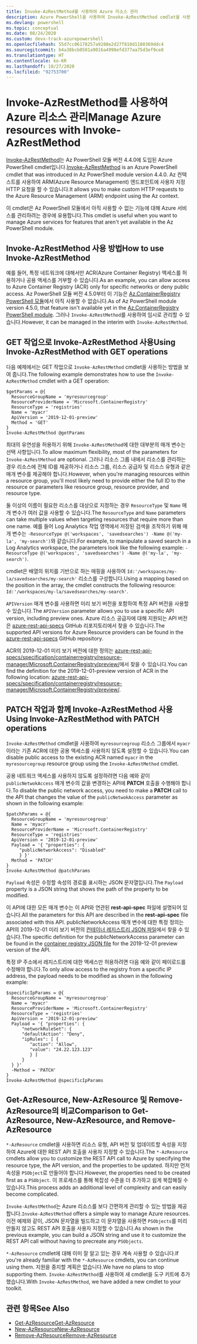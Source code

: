 ```yaml
---
title: Invoke-AzRestMethod를 사용하여 Azure 리소스 관리
description: Azure PowerShell을 사용하여 Invoke-AzRestMethod cmdlet을 사용하여 리소스를 관리하는 방법입니다.
ms.devlang: powershell
ms.topic: conceptual
ms.date: 08/24/2020
ms.custom: devx-track-azurepowershell
ms.openlocfilehash: 55d7cc06178257a9288e2d27f810d1180369ddc4
ms.sourcegitcommit: b4a38bcb0501a9016a4998efd377aa75d3ef9ce8
ms.translationtype: HT
ms.contentlocale: ko-KR
ms.lasthandoff: 10/27/2020
ms.locfileid: "92753700"
---
```

# <a name="manage-azure-resources-with-invoke-azrestmethod"></a><span data-ttu-id="c4f8a-103">Invoke-AzRestMethod를 사용하여 Azure 리소스 관리</span><span class="sxs-lookup"><span data-stu-id="c4f8a-103">Manage Azure resources with Invoke-AzRestMethod</span></span>

<span data-ttu-id="c4f8a-104">[Invoke-AzRestMethod](/powershell/module/az.accounts/invoke-azrestmethod)는 Az PowerShell 모듈 버전 4.4.0에 도입된 Azure PowerShell cmdlet입니다.</span><span class="sxs-lookup"><span data-stu-id="c4f8a-104">[Invoke-AzRestMethod](/powershell/module/az.accounts/invoke-azrestmethod) is an Azure PowerShell cmdlet that was introduced in Az PowerShell module version 4.4.0.</span></span> <span data-ttu-id="c4f8a-105">Az 컨텍스트를 사용하여 ARM(Azure Resource Management) 엔드포인트에 사용자 지정 HTTP 요청을 할 수 있습니다.</span><span class="sxs-lookup"><span data-stu-id="c4f8a-105">It allows you to make custom HTTP requests to the Azure Resource Management (ARM) endpoint using the Az context.</span></span>

<span data-ttu-id="c4f8a-106">이 cmdlet은 Az PowerShell 모듈에서 아직 사용할 수 없는 기능에 대해 Azure 서비스를 관리하려는 경우에 유용합니다.</span><span class="sxs-lookup"><span data-stu-id="c4f8a-106">This cmdlet is useful when you want to manage Azure services for features that aren't yet available in the Az PowerShell module.</span></span>

## <a name="how-to-use-invoke-azrestmethod"></a><span data-ttu-id="c4f8a-107">Invoke-AzRestMethod 사용 방법</span><span class="sxs-lookup"><span data-stu-id="c4f8a-107">How to use Invoke-AzRestMethod</span></span>

<span data-ttu-id="c4f8a-108">예를 들어, 특정 네트워크에 대해서만 ACR(Azure Container Registry) 액세스를 허용하거나 공용 액세스를 거부할 수 있습니다.</span><span class="sxs-lookup"><span data-stu-id="c4f8a-108">As an example, you can allow access to Azure Container Registry (ACR) only for specific networks or deny public access.</span></span> <span data-ttu-id="c4f8a-109">Az PowerShell 모듈 버전 4.5.0부터 이 기능은 [Az.ContainerRegistry PowerShell 모듈](/powershell/module/Az.ContainerRegistry/)에서 아직 사용할 수 없습니다.</span><span class="sxs-lookup"><span data-stu-id="c4f8a-109">As of Az PowerShell module version 4.5.0, that feature isn't available yet in the [Az.ContainerRegistry PowerShell module](/powershell/module/Az.ContainerRegistry/).</span></span> <span data-ttu-id="c4f8a-110">그러나 `Invoke-AzRestMethod`를 사용하여 임시로 관리할 수 있습니다.</span><span class="sxs-lookup"><span data-stu-id="c4f8a-110">However, it can be managed in the interim with `Invoke-AzRestMethod`.</span></span>

## <a name="using-invoke-azrestmethod-with-get-operations"></a><span data-ttu-id="c4f8a-111">GET 작업으로 Invoke-AzRestMethod 사용</span><span class="sxs-lookup"><span data-stu-id="c4f8a-111">Using Invoke-AzRestMethod with GET operations</span></span>

<span data-ttu-id="c4f8a-112">다음 예제에서는 GET 작업으로 `Invoke-AzRestMethod` cmdlet을 사용하는 방법을 보여 줍니다.</span><span class="sxs-lookup"><span data-stu-id="c4f8a-112">The following example demonstrates how to use the `Invoke-AzRestMethod` cmdlet with a GET operation:</span></span>

```azurepowershell-interactive
$getParams = @{
  ResourceGroupName = 'myresourcegroup'
  ResourceProviderName = 'Microsoft.ContainerRegistry'
  ResourceType = 'registries'
  Name = 'myacr'
  ApiVersion = '2019-12-01-preview'
  Method = 'GET'
}
Invoke-AzRestMethod @getParams
```

<span data-ttu-id="c4f8a-113">최대의 유연성을 허용하기 위해 `Invoke-AzRestMethod`에 대한 대부분의 매개 변수는 선택 사항입니다.</span><span class="sxs-lookup"><span data-stu-id="c4f8a-113">To allow maximum flexibility, most of the parameters for `Invoke-AzRestMethod` are optional.</span></span>
<span data-ttu-id="c4f8a-114">그러나 리소스 그룹 내에서 리소스를 관리하는 경우 리소스에 전체 ID를 제공하거나 리소스 그룹, 리소스 공급자 및 리소스 유형과 같은 매개 변수를 제공해야 합니다.</span><span class="sxs-lookup"><span data-stu-id="c4f8a-114">However, when you're managing resources within a resource group, you'll most likely need to provide either the full ID to the resource or parameters like resource group, resource provider, and resource type.</span></span>

<span data-ttu-id="c4f8a-115">둘 이상의 이름이 필요한 리소스를 대상으로 지정하는 경우 `ResourceType` 및 `Name` 매개 변수가 여러 값을 사용할 수 있습니다.</span><span class="sxs-lookup"><span data-stu-id="c4f8a-115">The `ResourceType` and `Name` parameters can take multiple values when targeting resources that require more than one name.</span></span> <span data-ttu-id="c4f8a-116">예를 들어 Log Analytics 작업 영역에서 저장된 검색을 조작하기 위해 매개 변수는 `-ResourceType @('workspaces', 'savedsearches') -Name @('my-la', 'my-search')`와 같습니다.</span><span class="sxs-lookup"><span data-stu-id="c4f8a-116">For example, to manipulate a saved search in a Log Analytics workspace, the parameters look like the following example: `-ResourceType @('workspaces', 'savedsearches') -Name @('my-la', 'my-search')`.</span></span>

<span data-ttu-id="c4f8a-117">cmdlet은 배열의 위치를 기반으로 하는 매핑을 사용하여 `Id:'/workspaces/my-la/savedsearches/my-search'` 리소스를 구성합니다.</span><span class="sxs-lookup"><span data-stu-id="c4f8a-117">Using a mapping based on the position in the array, the cmdlet constructs the following resource: `Id:'/workspaces/my-la/savedsearches/my-search'`.</span></span>

<span data-ttu-id="c4f8a-118">`APIVersion` 매개 변수를 사용하면 미리 보기 버전을 포함하여 특정 API 버전을 사용할 수 있습니다.</span><span class="sxs-lookup"><span data-stu-id="c4f8a-118">The `APIVersion` parameter allows you to use a specific API version, including preview ones.</span></span> <span data-ttu-id="c4f8a-119">Azure 리소스 공급자에 대해 지원되는 API 버전은 [azure-rest-api-specs](https://github.com/Azure/azure-rest-api-specs) GitHub 리포지토리에서 찾을 수 있습니다.</span><span class="sxs-lookup"><span data-stu-id="c4f8a-119">The supported API versions for Azure Resource providers can be found in the [azure-rest-api-specs](https://github.com/Azure/azure-rest-api-specs) GitHub repository.</span></span>

<span data-ttu-id="c4f8a-120">ACR의 2019-12-01 미리 보기 버전에 대한 정의는 [azure-rest-api-specs/specification/containerregistry/resource-manager/Microsoft.ContainerRegistry/preview/](https://github.com/Azure/azure-rest-api-specs/tree/master/specification/containerregistry/resource-manager/Microsoft.ContainerRegistry/preview)에서 찾을 수 있습니다.</span><span class="sxs-lookup"><span data-stu-id="c4f8a-120">You can find the definition for the 2019-12-01-preview version of ACR in the following location: [azure-rest-api-specs/specification/containerregistry/resource-manager/Microsoft.ContainerRegistry/preview/](https://github.com/Azure/azure-rest-api-specs/tree/master/specification/containerregistry/resource-manager/Microsoft.ContainerRegistry/preview).</span></span>

## <a name="using-invoke-azrestmethod-with-patch-operations"></a><span data-ttu-id="c4f8a-121">PATCH 작업과 함께 Invoke-AzRestMethod 사용</span><span class="sxs-lookup"><span data-stu-id="c4f8a-121">Using Invoke-AzRestMethod with PATCH operations</span></span>

<span data-ttu-id="c4f8a-122">`Invoke-AzRestMethod` cmdlet을 사용하여 `myresourcegroup` 리소스 그룹에서 `myacr`이라는 기존 ACR에 대한 공용 액세스를 사용하지 않도록 설정할 수 있습니다.</span><span class="sxs-lookup"><span data-stu-id="c4f8a-122">You can disable public access to the existing ACR named `myacr` in the `myresourcegroup` resource group using the `Invoke-AzRestMethod` cmdlet.</span></span>

<span data-ttu-id="c4f8a-123">공용 네트워크 액세스를 사용하지 않도록 설정하려면 다음 예와 같이 `publicNetwokAccess` 매개 변수의 값을 변경하는 API에 **PATCH** 호출을 수행해야 합니다.</span><span class="sxs-lookup"><span data-stu-id="c4f8a-123">To disable the public network access, you need to make a **PATCH** call to the API that changes the value of the `publicNetwokAccess` parameter as shown in the following example:</span></span>

```azurepowershell-interactive
$patchParams = @{
  ResourceGroupName = 'myresourcegroup'
  Name = 'myacr'
  ResourceProviderName = 'Microsoft.ContainerRegistry'
  ResourceType = 'registries'
  ApiVersion = '2019-12-01-preview'
  Payload = '{ "properties": {
     "publicNetworkAccess": "Disabled"
     } }'
  Method = 'PATCH'
}
Invoke-AzRestMethod @patchParams
```

<span data-ttu-id="c4f8a-124">`Payload` 속성은 수정할 속성의 경로를 표시하는 JSON 문자열입니다.</span><span class="sxs-lookup"><span data-stu-id="c4f8a-124">The `Payload` property is a JSON string that shows the path of the property to be modified.</span></span>

<span data-ttu-id="c4f8a-125">이 API에 대한 모든 매개 변수는 이 API와 연관된 **rest-api-spec** 파일에 설명되어 있습니다.</span><span class="sxs-lookup"><span data-stu-id="c4f8a-125">All the parameters for this API are described in the **rest-api-spec** file associated with this API.</span></span>
<span data-ttu-id="c4f8a-126">publicNetworkAccess 매개 변수에 대한 특정 정의는 API의 2019-12-01 미리 보기 버전의 [ 컨테이너 레지스트리 JSON 파일](https://github.com/Azure/azure-rest-api-specs/blob/2a9da9a79d0a7b74089567ec4f0289f3e0f31bec/specification/containerregistry/resource-manager/Microsoft.ContainerRegistry/preview/2019-12-01-preview/containerregistry.json)에서 찾을 수 있습니다.</span><span class="sxs-lookup"><span data-stu-id="c4f8a-126">The specific definition for the publicNetworkAccess parameter can be found in the [container registry JSON file](https://github.com/Azure/azure-rest-api-specs/blob/2a9da9a79d0a7b74089567ec4f0289f3e0f31bec/specification/containerregistry/resource-manager/Microsoft.ContainerRegistry/preview/2019-12-01-preview/containerregistry.json) for the 2019-12-01 preview version of the API.</span></span>

<span data-ttu-id="c4f8a-127">특정 IP 주소에서 레지스트리에 대한 액세스만 허용하려면 다음 예와 같이 페이로드를 수정해야 합니다.</span><span class="sxs-lookup"><span data-stu-id="c4f8a-127">To only allow access to the registry from a specific IP address, the payload needs to be modified as shown in the following example:</span></span>

```azurepowershell-interactive
$specificIpParams = @{
  ResourceGroupName = 'myresourcegroup'
  Name = 'myacr'
  ResourceProviderName = 'Microsoft.ContainerRegistry'
  ResourceType = 'registries'
  ApiVersion = '2019-12-01-preview'
  Payload = '{ "properties": {
      "networkRuleSet": {
      "defaultAction": "Deny",
      "ipRules": [ {
         "action": "Allow",
         "value": "24.22.123.123"
         } ]
      }
  } }'
  -Method = 'PATCH'
}
Invoke-AzRestMethod @specificIpParams
```

## <a name="comparison-to-get-azresource-new-azresource-and-remove-azresource"></a><span data-ttu-id="c4f8a-128">Get-AzResource, New-AzResource 및 Remove-AzResource의 비교</span><span class="sxs-lookup"><span data-stu-id="c4f8a-128">Comparison to Get-AzResource, New-AzResource, and Remove-AzResource</span></span>

<span data-ttu-id="c4f8a-129">`*-AzResource` cmdlet을 사용하면 리소스 유형, API 버전 및 업데이트할 속성을 지정하여 Azure에 대한 REST API 호출을 사용자 지정할 수 있습니다.</span><span class="sxs-lookup"><span data-stu-id="c4f8a-129">The `*-AzResource` cmdlets allow you to customize the REST API call to Azure by specifying the resource type, the API version, and the properties to be updated.</span></span> <span data-ttu-id="c4f8a-130">하지만 먼저 속성을 `PSObject`로 만들어야 합니다.</span><span class="sxs-lookup"><span data-stu-id="c4f8a-130">However, the properties need to be created first as a `PSObject`.</span></span> <span data-ttu-id="c4f8a-131">이 프로세스를 통해 복잡성 수준을 더 추가하고 쉽게 복잡해질 수 있습니다.</span><span class="sxs-lookup"><span data-stu-id="c4f8a-131">This process adds an additional level of complexity and can easily become complicated.</span></span>

<span data-ttu-id="c4f8a-132">`Invoke-AzRestMethod`는 Azure 리소스를 보다 간편하게 관리할 수 있는 방법을 제공합니다.</span><span class="sxs-lookup"><span data-stu-id="c4f8a-132">`Invoke-AzRestMethod` offers a simple way to manage Azure resources.</span></span> <span data-ttu-id="c4f8a-133">이전 예제와 같이, JSON 문자열을 빌드하고 이 문자열을 사용하면 `PSObjects`를 미리 만들지 않고도 REST API 호출을 사용자 지정할 수 있습니다.</span><span class="sxs-lookup"><span data-stu-id="c4f8a-133">As shown in the previous example, you can build a JSON string and use it to customize the REST API call without having to precreate any `PSObjects`.</span></span>

<span data-ttu-id="c4f8a-134">`*-AzResource` cmdlet에 대해 이미 잘 알고 있는 경우 계속 사용할 수 있습니다.</span><span class="sxs-lookup"><span data-stu-id="c4f8a-134">If you're already familiar with the `*-AzResource` cmdlets, you can continue using them.</span></span> <span data-ttu-id="c4f8a-135">지원을 중지할 계획은 없습니다.</span><span class="sxs-lookup"><span data-stu-id="c4f8a-135">We have no plans to stop supporting them.</span></span> <span data-ttu-id="c4f8a-136">`Invoke-AzRestMethod`를 사용하여 새 cmdlet을 도구 키트에 추가했습니다.</span><span class="sxs-lookup"><span data-stu-id="c4f8a-136">With `Invoke-AzRestMethod`, we have added a new cmdlet to your toolkit.</span></span>

## <a name="see-also"></a><span data-ttu-id="c4f8a-137">관련 항목</span><span class="sxs-lookup"><span data-stu-id="c4f8a-137">See Also</span></span>

* [<span data-ttu-id="c4f8a-138">Get-AzResource</span><span class="sxs-lookup"><span data-stu-id="c4f8a-138">Get-AzResource</span></span>](/powershell/module/az.resources/get-azresource)
* [<span data-ttu-id="c4f8a-139">New-AzResource</span><span class="sxs-lookup"><span data-stu-id="c4f8a-139">New-AzResource</span></span>](/powershell/module/az.resources/new-azresource)
* [<span data-ttu-id="c4f8a-140">Remove-AzResource</span><span class="sxs-lookup"><span data-stu-id="c4f8a-140">Remove-AzResource</span></span>](/powershell/module/az.resources/remove-azresource)
